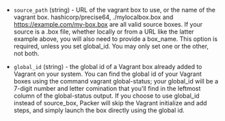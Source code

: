 <!-- Code generated from the comments of the Config struct in builder/vagrant/builder.go; DO NOT EDIT MANUALLY -->

-   `source_path` (string) - URL of the vagrant box to use, or the name of the vagrant box.
    hashicorp/precise64, ./mylocalbox.box and https://example.com/my-box.box
    are all valid source boxes. If your source is a .box file, whether
    locally or from a URL like the latter example above, you will also need
    to provide a box_name. This option is required, unless you set
    global_id. You may only set one or the other, not both.
    
-   `global_id` (string) - the global id of a Vagrant box already added to Vagrant on your system.
    You can find the global id of your Vagrant boxes using the command
    vagrant global-status; your global_id will be a 7-digit number and
    letter comination that you'll find in the leftmost column of the
    global-status output.  If you choose to use global_id instead of
    source_box, Packer will skip the Vagrant initialize and add steps, and
    simply launch the box directly using the global id.
    